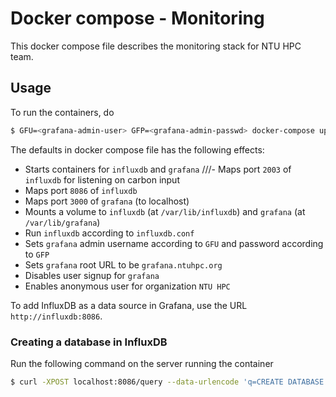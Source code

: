 # Docker compose - Monitoring

This docker compose file describes the monitoring stack for NTU HPC team.

## Usage

To run the containers, do

```bash
$ GFU=<grafana-admin-user> GFP=<grafana-admin-passwd> docker-compose up -d
```

The defaults in docker compose file has the following effects:

- Starts containers for `influxdb` and `grafana`
///- Maps port `2003` of `influxdb` for listening on carbon input
- Maps port `8086` of `influxdb`
- Maps port `3000` of `grafana` (to localhost)
- Mounts a volume to `influxdb` (at `/var/lib/influxdb`) and `grafana` (at `/var/lib/grafana`)
- Run `influxdb` according to `influxdb.conf`
- Sets `grafana` admin username according to `GFU` and password according to `GFP`
- Sets `grafana` root URL to be `grafana.ntuhpc.org`
- Disables user signup for `grafana`
- Enables anonymous user for organization `NTU HPC`

To add InfluxDB as a data source in Grafana, use the URL `http://influxdb:8086`.

### Creating a database in InfluxDB

Run the following command on the server running the container

```bash
$ curl -XPOST localhost:8086/query --data-urlencode 'q=CREATE DATABASE "<db-name>"'
```
